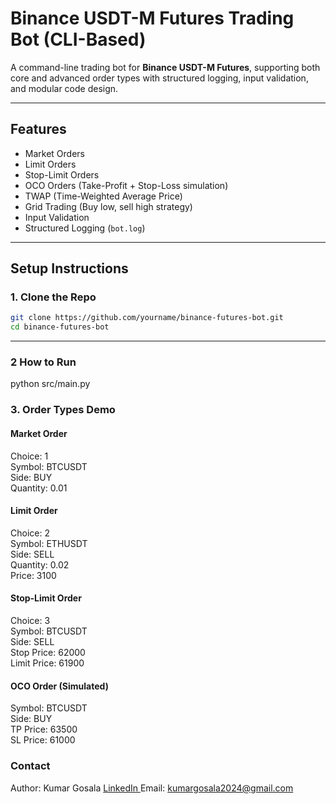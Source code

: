 # Binance USDT-M Futures Trading Bot (CLI-Based)

A command-line trading bot for **Binance USDT-M Futures**, supporting both core and advanced order types with structured logging, input validation, and modular code design.

---

## Features

- Market Orders
- Limit Orders
- Stop-Limit Orders
- OCO Orders (Take-Profit + Stop-Loss simulation)
- TWAP (Time-Weighted Average Price)
- Grid Trading (Buy low, sell high strategy)
- Input Validation
- Structured Logging (`bot.log`)

---


## Setup Instructions

### 1. Clone the Repo

```bash
git clone https://github.com/yourname/binance-futures-bot.git
cd binance-futures-bot

```

---

### 2 How to Run

python src/main.py

### 3. Order Types Demo

   #### Market Order
   Choice: 1  
   Symbol: BTCUSDT  
   Side: BUY  
   Quantity: 0.01

   #### Limit Order

   Choice: 2  
   Symbol: ETHUSDT  
   Side: SELL  
   Quantity: 0.02  
   Price: 3100

   ####  Stop-Limit Order

   Choice: 3  
   Symbol: BTCUSDT  
   Side: SELL  
   Stop Price: 62000  
   Limit Price: 61900

   #### OCO Order (Simulated)

   Symbol: BTCUSDT  
   Side: BUY  
   TP Price: 63500  
   SL Price: 61000


### Contact

Author: Kumar Gosala
[LinkedIn ](https://www.linkedin.com/in/sowjanya-kumar-gosala/)
Email: kumargosala2024@gmail.com






